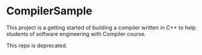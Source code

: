 # CompilerSample
This project is a getting started of building a compiler written in C++ to help students of software engineering with Compiler course.

This repo is deprecated.
